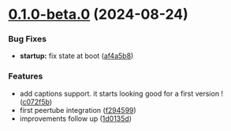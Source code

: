 

# [0.1.0-beta.0](https://github.com/freeboub/react-native-peertube-iframe/compare/v2.3.0...v0.1.0-beta.0) (2024-08-24)


### Bug Fixes

* **startup:** fix state at boot ([af4a5b8](https://github.com/freeboub/react-native-peertube-iframe/commit/af4a5b8ff695b874a05e97aad9bf04d21ad5a772))


### Features

* add captions support. it starts looking good for a first version ! ([c072f5b](https://github.com/freeboub/react-native-peertube-iframe/commit/c072f5b7d99f3ec5d23cc9f18e9ac8ad4613a5c7))
* first peertube integration ([f294599](https://github.com/freeboub/react-native-peertube-iframe/commit/f2945997d4f0d7cf1d8320a4bba180f612f3ef58))
* improvements follow up ([1d0135d](https://github.com/freeboub/react-native-peertube-iframe/commit/1d0135d10e3bbc585da6f2c4fb4528a7387a1d7b))
